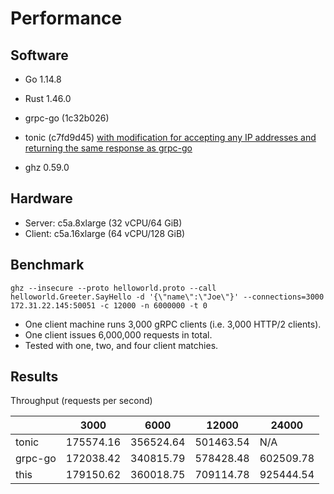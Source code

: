 # Performance

## Software

- Go 1.14.8
- Rust 1.46.0

- grpc-go (1c32b026)
- tonic (c7fd9d45)
[with modification for accepting any IP addresses and returning the same response as grpc-go](https://github.com/fujita/tonic/tree/benchmark)
- ghz 0.59.0

## Hardware

- Server: c5a.8xlarge (32 vCPU/64 GiB)
- Client: c5a.16xlarge (64 vCPU/128 GiB)

## Benchmark

```
ghz --insecure --proto helloworld.proto --call helloworld.Greeter.SayHello -d '{\"name\":\"Joe\"}' --connections=3000 172.31.22.145:50051 -c 12000 -n 6000000 -t 0
```

- One client machine runs 3,000 gRPC clients (i.e. 3,000 HTTP/2 clients).
- One client issues 6,000,000 requests in total.
- Tested with one, two, and four client matchies.

## Results

Throughput (requests per second)

|        |3000     |6000     |12000    |24000    |
---------|---------|---------|---------|----------
|  tonic |175574.16|356524.64|501463.54|N/A      |
| grpc-go|172038.42|340815.79|578428.48|602509.78|
|    this|179150.62|360018.75|709114.78|925444.54|

